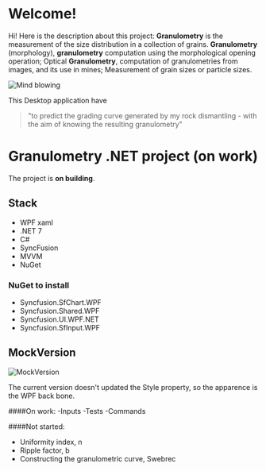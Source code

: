 # Welcome! 

Hi! Here is the description about this project: 
**Granulometry** is the measurement of the size distribution in a collection of grains. **Granulometry** (morphology), **granulometry** computation using the morphological opening operation; Optical **Granulometry**, computation of granulometries from images, and its use in mines; Measurement of grain sizes or particle sizes.


![Mind blowing](https://gifimage.net/wp-content/uploads/2017/10/mind-blown-gif-7.gif)


This Desktop application have 

> "to predict the grading curve generated by my rock dismantling - with
> the aim of knowing the resulting granulometry"


# Granulometry .NET project (on work)

The project is **on building**.

## Stack

 - WPF xaml
 - .NET 7
 - C#
 - SyncFusion
 - MVVM
 - NuGet 
 

### NuGet to install
- Syncfusion.SfChart.WPF
- Syncfusion.Shared.WPF
- Syncfusion.UI.WPF.NET
- Syncfusion.SfInput.WPF

## MockVersion
![MockVersion](https://user-images.githubusercontent.com/45371975/223030789-e59d73af-71ef-48c9-a566-89ac76e0b648.png)


The current version doesn't updated the Style property, so the apparence is the WPF back bone.


####On work:
-Inputs
-Tests
-Commands

####Not started:
- Uniformity index, n
- Ripple factor, b
- Constructing the granulometric curve, Swebrec
